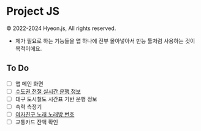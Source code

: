 # Project JS
© 2022-2024 Hyeon.js, All rights reserved.

- 제가 필요로 하는 기능들을 앱 하나에 전부 몰아넣아서 만능 툴처럼 사용하는 것이 목적이에요.

## To Do
- [ ] 앱 메인 화면
- [ ] [수도권 전철 실시간 운행 정보](https://github.com/hyeon-js/subway)
- [ ] 대구 도시철도 시간표 기반 운행 정보
- [ ] 속력 측정기
- [ ] [여자친구 노래 노래방 번호](https://github.com/hyeon-js/GFriendMusicNumber)
- [ ] 교통카드 잔액 확인

